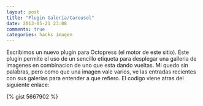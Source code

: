 ```yaml
---
layout: post
title: "Plugin Galería/Carousel"
date: 2013-05-21 23:08
comments: true
categories: hacks imagen
---
```

Escribimos un nuevo plugin para Octopress (el motor de este sitio). Este plugin permite el uso de un sencillo etiqueta
para desplegar una galleria de imagenes en combinacion de uno que esta dando vueltas. Mi quedo sin palabras, pero como
que una imagen vale varios, ve las entradas recientes con sus galerias para entender a que refiero. El codigo viene atras del
siguiente enlace:

<!-- more -->

{% gist 5667902 %}
